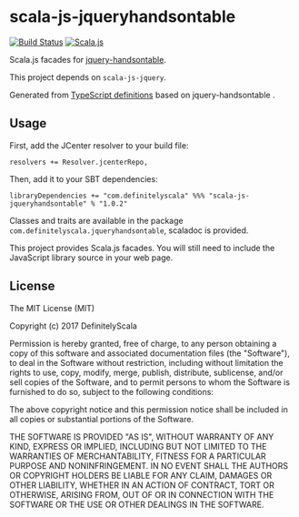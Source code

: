 scala-js-jqueryhandsontable
===============

[![Build Status](https://travis-ci.org/DefinitelyScala/scala-js-jqueryhandsontable.svg?branch=master)](https://travis-ci.org/DefinitelyScala/scala-js-jqueryhandsontable)
[![Scala.js](https://www.scala-js.org/assets/badges/scalajs-0.6.15.svg)](https://www.scala-js.org/)

Scala.js facades for [jquery-handsontable](http://handsontable.com).

This project depends on `scala-js-jquery`.

Generated from [TypeScript definitions](https://github.com/DefinitelyTyped/DefinitelyTyped/tree/master/jqueryhandsontable) based on jquery-handsontable .

Usage
-----

First, add the JCenter resolver to your build file:
 
```
resolvers += Resolver.jcenterRepo,
```

Then, add it to your SBT dependencies:

```
libraryDependencies += "com.definitelyscala" %%% "scala-js-jqueryhandsontable" % "1.0.2"
```

Classes and traits are available in the package `com.definitelyscala.jqueryhandsontable`, scaladoc is provided.

This project provides Scala.js facades. You will still need to include the JavaScript library source in your web page.

License
-------

The MIT License (MIT)

Copyright (c) 2017 DefinitelyScala

Permission is hereby granted, free of charge, to any person obtaining a copy of this software and associated documentation files (the "Software"), to deal in the Software without restriction, including without limitation the rights to use, copy, modify, merge, publish, distribute, sublicense, and/or sell copies of the Software, and to permit persons to whom the Software is furnished to do so, subject to the following conditions:

The above copyright notice and this permission notice shall be included in all copies or substantial portions of the Software.

THE SOFTWARE IS PROVIDED "AS IS", WITHOUT WARRANTY OF ANY KIND, EXPRESS OR IMPLIED, INCLUDING BUT NOT LIMITED TO THE WARRANTIES OF MERCHANTABILITY, FITNESS FOR A PARTICULAR PURPOSE AND NONINFRINGEMENT. IN NO EVENT SHALL THE AUTHORS OR COPYRIGHT HOLDERS BE LIABLE FOR ANY CLAIM, DAMAGES OR OTHER LIABILITY, WHETHER IN AN ACTION OF CONTRACT, TORT OR OTHERWISE, ARISING FROM, OUT OF OR IN CONNECTION WITH THE SOFTWARE OR THE USE OR OTHER DEALINGS IN THE SOFTWARE.
